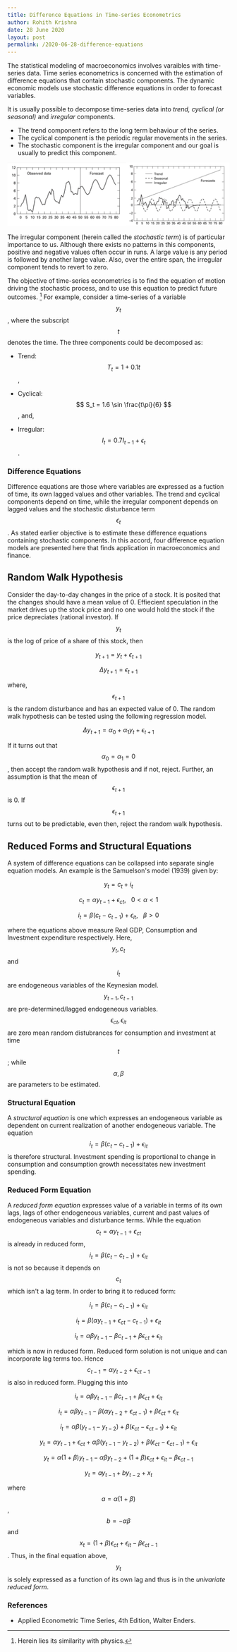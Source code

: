 ```yaml
---
title: Difference Equations in Time-series Econometrics
author: Rohith Krishna
date: 28 June 2020
layout: post
permalink: /2020-06-28-difference-equations
---
```


The statistical modeling of macroeconomics involves varaibles with time-series data. Time series econometrics is concerned with the estimation of difference equations that contain stochastic components. The dynamic economic models use stochastic difference equations in order to forecast variables.

It is usually possible to decompose time-series data into *trend, cyclical (or seasonal)* and *irregular* components.

- The trend component refers to the long term behaviour of the series.
- The cyclical component is the periodic regular movements in the series.
- The stochastic component is the irregular component and our goal is usually to predict this component.

![Time Series](/images/2020-06-28-difference-equations-img01.jpg)

The irregular component (herein called the *stochastic term*) is of particular importance to us. Although there exists no patterns in this components, positive and negative values often occur in runs. A large value is any period is followed by another large value. Also, over the entire span, the irregular component tends to revert to zero.

The objective of time-series econometrics is to find the equation of motion driving the stochastic process, and to use this equation to predict future outcomes. [^1] For example, consider a time-series of a variable $$y_t$$, where the subscript $$t$$ denotes the time. The three components could be decomposed as:

- Trend: $$ T_t = 1 +0.1 t$$,

- Cyclical: $$ S_t = 1.6 \sin \frac{t\pi}{6} $$, and,

- Irregular: $$ I_t = 0.7 I_{t-1} + \epsilon_t$$.

### Difference Equations

Difference equations are those where variables are expressed as a fuction of time, its own lagged values and other variables.  The trend and cyclical components depend on time, while the irregular component depends on lagged values and the stochastic disturbance term $$ \epsilon_t$$. As stated earlier objective is to estimate these difference equations containing stochastic components. In this accord, four difference equation models are presented here that finds application in macroeconomics and finance.

## Random Walk Hypothesis

Consider the day-to-day changes in the price of a stock. It is posited that the changes should have a mean value of 0. Effiecient speculation in the market drives up the stock price and no one would hold the stock if the price depreciates (rational investor). If $$ y_t$$ is the log of price of a share of this stock, then

$$y_{t+1} = y_t + \epsilon_{t+1}$$

$$ \Delta y_{t+1} = \epsilon_{t+1} $$

where, $$ \epsilon_{t+1} $$ is the random disturbance and has an expected value of 0. The random walk hypothesis can be tested using the following regression model.

$$ \Delta y_{t+1} = \alpha_0 + \alpha_1 y_t + \epsilon_{t+1}$$

If it turns out that $$ \alpha_0 = \alpha_1 = 0$$, then accept the random walk hypothesis and if not, reject. Further, an assumption is that the mean of $$ \epsilon_{t+1}$$ is 0. If $$ \epsilon_{t+1}$$ turns out to be predictable, even then, reject the random walk hypothesis.

## Reduced Forms and Structural Equations

A system of difference equations can be collapsed into separate single equation models. An example is the Samuelson's model (1939) given by:

$$ y_t = c_t + i_t $$

$$ c_t = \alpha y_{t-1} + \epsilon_{ct}, \ \ \ 0 <\alpha<1$$

$$ i_t = \beta(c_t -c_{t-1})+ \epsilon_{it}, \ \ \  \beta>0 $$

where the equations above measure Real GDP, Consumption and Investment expenditure respectively. Here, $$ y_t, c_t$$ and $$i_t$$ are endogeneous variables of the Keynesian model. $$y_{t-1}, c_{t-1}$$ are pre-determined/lagged endogeneous variables. $$ \epsilon_{ct},\epsilon_{it} $$ are zero mean random distubrances for consumption and investment at time $$t$$; while $$\alpha, \beta$$ are parameters to be estimated.

### Structural Equation

A *structural equation* is one which expresses an endogeneous variable as dependent on current realization of another endogeneous variable. The equation $$ i_t = \beta(c_t -c_{t-1})+ \epsilon_{it}$$  is therefore structural. Investment spending is proportional to change in consumption and consumption growth necessitates new investment spending.

### Reduced Form Equation

A *reduced form equation* expresses value of a variable in terms of its own lags, lags of other endogeneous variables, current and past values of endogeneous variables and disturbance terms. While the equation $$ c_t = \alpha y_{t-1} + \epsilon_{ct}$$ is already in reduced form, $$ i_t = \beta(c_t -c_{t-1})+ \epsilon_{it}$$  is not so because it depends on $$c_t$$ which isn't a lag term. In order to bring it to reduced form:

$$ i_t = \beta(c_t -c_{t-1})+ \epsilon_{it}$$

$$ i_t = \beta(\alpha y_{t-1} + \epsilon_{ct} -c_{t-1})+ \epsilon_{it}$$

$$ i_t = \alpha\beta y_{t-1} - \beta c_{t-1} + \beta\epsilon_{ct} + \epsilon_{it}$$

which is now in reduced form. Reduced form solution is not unique and can incorporate lag terms too. Hence $$ c_{t-1} = \alpha y_{t-2} + \epsilon_{ct-1} $$ is also in reduced form.  Plugging this into

$$ i_t = \alpha\beta y_{t-1} - \beta c_{t-1} + \beta\epsilon_{ct} + \epsilon_{it}$$

$$ i_t = \alpha\beta y_{t-1} - \beta (\alpha y_{t-2} + \epsilon_{ct-1}) + \beta\epsilon_{ct} + \epsilon_{it}$$

$$ i_t = \alpha\beta (y_{t-1} - y_{t-2}) + \beta(\epsilon_{ct} - \epsilon_{ct-1}) + \epsilon_{it}$$

$$ y_t = \alpha y_{t-1} + \epsilon_{ct} + \alpha\beta(y_{t-1} - y_{t-2}) + \beta(\epsilon_{ct} - \epsilon_{ct-1}) + \epsilon_{it}$$

$$ y_t = \alpha(1+\beta)y_{t-1} - \alpha\beta y_{t-2} + (1+\beta)\epsilon_{ct} + \epsilon_{it} - \beta \epsilon_{ct -1}$$

$$ y_t = a y_{t-1} +b y_{t-2} +x_t$$

where $$ a = \alpha(1+\beta)$$, $$ b = -\alpha\beta$$ and $$ x_t = (1+\beta)\epsilon_{ct} + \epsilon_{it} - \beta \epsilon_{ct -1}$$. Thus, in the final equation above, $$ y_t $$ is solely expressed as a function of its own lag and thus is in the *univariate reduced form*.



### References

- Applied Econometric Time Series, 4th Edition, Walter Enders.




[^1]: Herein lies its similarity with physics.
